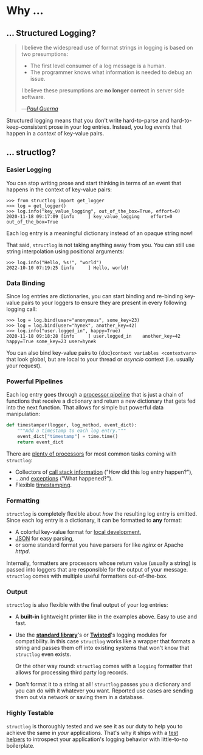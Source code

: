 # Why …

## … Structured Logging?

> I believe the widespread use of format strings in logging is based on two presumptions:
>
> - The first level consumer of a log message is a human.
> - The programmer knows what information is needed to debug an issue.
>
> I believe these presumptions are **no longer correct** in server side software.
>
> —<cite>[Paul Querna](https://paul.querna.org/articles/2011/12/26/log-for-machines-in-json/)</cite>

Structured logging means that you don't write hard-to-parse and hard-to-keep-consistent prose in your log entries.
Instead, you log *events* that happen in a *context* of key-value pairs.


## … structlog?

### Easier Logging

You can stop writing prose and start thinking in terms of an event that happens in the context of key-value pairs:

```pycon
>>> from structlog import get_logger
>>> log = get_logger()
>>> log.info("key_value_logging", out_of_the_box=True, effort=0)
2020-11-18 09:17:09 [info     ] key_value_logging    effort=0 out_of_the_box=True
```

Each log entry is a meaningful dictionary instead of an opaque string now!

That said, `structlog` is not taking anything away from you.
You can still use string interpolation using positional arguments:

```pycon
>>> log.info("Hello, %s!", "world")
2022-10-10 07:19:25 [info     ] Hello, world!
```

### Data Binding

Since log entries are dictionaries, you can start binding and re-binding key-value pairs to your loggers to ensure they are present in every following logging call:

```pycon
>>> log = log.bind(user="anonymous", some_key=23)
>>> log = log.bind(user="hynek", another_key=42)
>>> log.info("user.logged_in", happy=True)
2020-11-18 09:18:28 [info     ] user.logged_in    another_key=42 happy=True some_key=23 user=hynek
```

You can also bind key-value pairs to {doc}`context variables <contextvars>` that look global, but are local to your thread or *asyncio* context (i.e. usually your request).


### Powerful Pipelines

Each log entry goes through a [processor pipeline](processors.md) that is just a chain of functions that receive a dictionary and return a new dictionary that gets fed into the next function.
That allows for simple but powerful data manipulation:

```python
def timestamper(logger, log_method, event_dict):
    """Add a timestamp to each log entry."""
    event_dict["timestamp"] = time.time()
    return event_dict
```

There are [plenty of processors](structlog.processors) for most common tasks coming with `structlog`:

- Collectors of [call stack information](structlog.processors.StackInfoRenderer) ("How did this log entry happen?"),
- …and [exceptions](structlog.processors.format_exc_info) ("What happened‽").
- Flexible [timestamping](structlog.processors.TimeStamper).


### Formatting

`structlog` is completely flexible about *how* the resulting log entry is emitted.
Since each log entry is a dictionary, it can be formatted to **any** format:

- A colorful key-value format for [local development](https://www.structlog.org/en/stable/development.html),
- [JSON](https://www.structlog.org/en/stable/api.html#structlog.processors.JSONRenderer) for easy parsing,
- or some standard format you have parsers for like *nginx* or Apache *httpd*.

Internally, formatters are processors whose return value (usually a string) is passed into loggers that are responsible for the output of your message.
`structlog` comes with multiple useful formatters out-of-the-box.


### Output

`structlog` is also flexible with the final output of your log entries:

- A **built-in** lightweight printer like in the examples above.
  Easy to use and fast.
- Use the [**standard library**](standard-library.md)'s or [**Twisted**](twisted.md)'s logging modules for compatibility.
  In this case `structlog` works like a wrapper that formats a string and passes them off into existing systems that won't know that `structlog` even exists.

  Or the other way round: `structlog` comes with a `logging` formatter that allows for processing third party log records.
- Don't format it to a string at all!
  `structlog` passes you a dictionary and you can do with it whatever you want.
  Reported use cases are sending them out via network or saving them in a database.

### Highly Testable

`structlog` is thoroughly tested and we see it as our duty to help you to achieve the same in *your* applications.
That's why it ships with a [test helpers](https://www.structlog.org/en/stable/testing.html) to introspect your application's logging behavior with little-to-no boilerplate.
